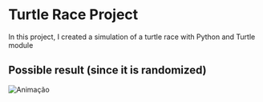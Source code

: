 # Turtle Race Project
In this project, I created a simulation of a turtle race with Python and Turtle module

## Possible result (since it is randomized)
![Animação](https://user-images.githubusercontent.com/28309647/117455298-6ea2af80-af1d-11eb-91c7-b002b17f9d1b.gif)
